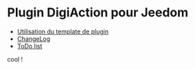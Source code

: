 # Plugin DigiAction pour Jeedom


* [Utilisation du template de plugin](docs/fr_FR/index.md)
* [ChangeLog](docs/fr_FR/changelog.md)
* [ToDo list](docs/fr_FR/todo.md)


cool !
